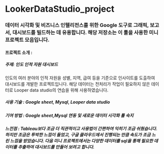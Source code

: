 # LookerDataStudio_project
### 데이터 시각화 및 비즈니스 인텔리전스를 위한 Google 도구로 그래픽, 보고서, 대시보드를 빌드하는 데 유용합니다. 해당 저장소는 이 툴을 사용한 미니 프로젝트 모음입니다.


#### 프로젝트 소개 :
##### 주제: 인도 인적 자원 대시보드
인도의 여러 분야의 인적 자원을 성별, 지역, 급여 등을 기준으로 인사이트를 도출하여 대시보드를 개발한 프로젝트입니다.
해당 데이터는 전처리가 작업이 필요하지 않은 데이터로 Looper data studio의 연습을 위해 사용하였습니다.


##### 사용 기술 : Google sheet, Mysql, Looper data studio

##### 기여 방법 : Google sheet,Mysql 연동 및 새로운 데이터 시각화 툴 숙지

##### 느낀점 : Tableau보다 조금 더 직관적이고 사용법이 간편하여 익히기 조금 쉬웠습니다. 하지만 조금은 투박한 느낌이 들었고, 구글 클라우드에서 진행되는 만큼 속도가 조금 느린 느낌을 받았습니다. 다음 미니 프로젝트에서는 다양한 데이터를 sql을 통해 필요한 데이터를 추출하여 대시보드를 만들어 보려고 합니다.
 
